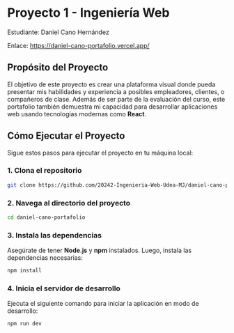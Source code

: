 # Proyecto 1 - Ingeniería Web
Estudiante: Daniel Cano Hernández

Enlace: https://daniel-cano-portafolio.vercel.app/

## Propósito del Proyecto

El objetivo de este proyecto es crear una plataforma visual donde pueda presentar mis habilidades y experiencia a posibles empleadores, clientes, o compañeros de clase. Además de ser parte de la evaluación del curso, este portafolio también demuestra mi capacidad para desarrollar aplicaciones web usando tecnologías modernas como **React**.

## Cómo Ejecutar el Proyecto

Sigue estos pasos para ejecutar el proyecto en tu máquina local:

### 1. Clona el repositorio

```bash
git clone https://github.com/20242-Ingenieria-Web-Udea-MJ/daniel-cano-portafolio.git
```

### 2. Navega al directorio del proyecto

```bash
cd daniel-cano-portafolio
```

### 3. Instala las dependencias

Asegúrate de tener **Node.js** y **npm** instalados. Luego, instala las dependencias necesarias:

```bash
npm install
```

### 4. Inicia el servidor de desarrollo

Ejecuta el siguiente comando para iniciar la aplicación en modo de desarrollo:

```bash
npm run dev
```
